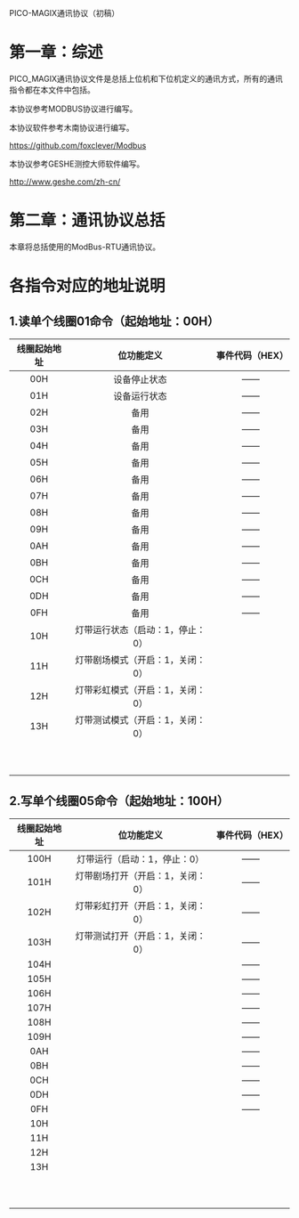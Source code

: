 PICO-MAGIX通讯协议（初稿）



# 第一章：综述

PICO_MAGIX通讯协议文件是总括上位机和下位机定义的通讯方式，所有的通讯指令都在本文件中包括。

本协议参考MODBUS协议进行编写。

本协议软件参考木南协议进行编写。

https://github.com/foxclever/Modbus

本协议参考GESHE测控大师软件编写。

http://www.geshe.com/zh-cn/

# 第二章：通讯协议总括

本章将总括使用的ModBus-RTU通讯协议。



# 各指令对应的地址说明

## 1.读单个线圈01命令（起始地址：00H）



| 线圈起始地址 |            位功能定义            | 事件代码（HEX） |
| :----------: | :------------------------------: | :-------------: |
|     00H      |           设备停止状态           |       ——        |
|     01H      |           设备运行状态           |       ——        |
|     02H      |               备用               |       ——        |
|     03H      |               备用               |       ——        |
|     04H      |               备用               |       ——        |
|     05H      |               备用               |       ——        |
|     06H      |               备用               |       ——        |
|     07H      |               备用               |       ——        |
|     08H      |               备用               |       ——        |
|     09H      |               备用               |       ——        |
|     0AH      |               备用               |       ——        |
|     0BH      |               备用               |       ——        |
|     0CH      |               备用               |       ——        |
|     0DH      |               备用               |       ——        |
|     0FH      |               备用               |       ——        |
|     10H      | 灯带运行状态（启动：1，停止：0） |                 |
|     11H      | 灯带剧场模式（开启：1，关闭：0） |                 |
|     12H      | 灯带彩虹模式（开启：1，关闭：0） |                 |
|     13H      | 灯带测试模式（开启：1，关闭：0） |                 |
|              |                                  |                 |
|              |                                  |                 |
|              |                                  |                 |
|              |                                  |                 |
|              |                                  |                 |
|              |                                  |                 |
|              |                                  |                 |
|              |                                  |                 |
|              |                                  |                 |
|              |                                  |                 |

## 2.写单个线圈05命令（起始地址：100H）

| 线圈起始地址 |            位功能定义            | 事件代码（HEX） |
| :----------: | :------------------------------: | :-------------: |
|     100H     |   灯带运行（启动：1，停止：0）   |       ——        |
|     101H     | 灯带剧场打开（开启：1，关闭：0） |       ——        |
|     102H     | 灯带彩虹打开（开启：1，关闭：0） |       ——        |
|     103H     | 灯带测试打开（开启：1，关闭：0） |       ——        |
|     104H     |                                  |       ——        |
|     105H     |                                  |       ——        |
|     106H     |                                  |       ——        |
|     107H     |                                  |       ——        |
|     108H     |                                  |       ——        |
|     109H     |                                  |       ——        |
|     0AH      |                                  |       ——        |
|     0BH      |                                  |       ——        |
|     0CH      |                                  |       ——        |
|     0DH      |                                  |       ——        |
|     0FH      |                                  |       ——        |
|     10H      |                                  |                 |
|     11H      |                                  |                 |
|     12H      |                                  |                 |
|     13H      |                                  |                 |
|              |                                  |                 |
|              |                                  |                 |
|              |                                  |                 |
|              |                                  |                 |
|              |                                  |                 |
|              |                                  |                 |
|              |                                  |                 |
|              |                                  |                 |
|              |                                  |                 |
|              |                                  |                 |
